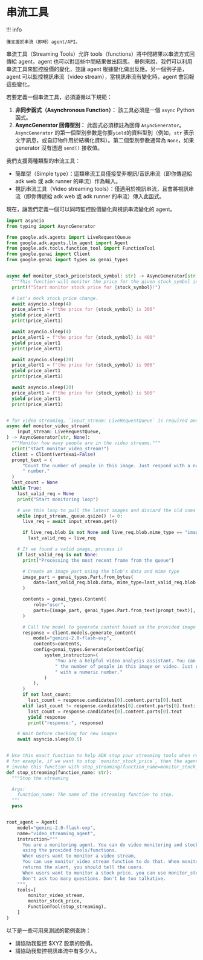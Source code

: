 # 串流工具

!!! info

    僅支援於串流（即時）agent/API。

串流工具（Streaming Tools）允許 tools（functions）將中間結果以串流方式回傳給 agent，agent 也可以對這些中間結果做出回應。
舉例來說，我們可以利用串流工具來監控股價的變化，並讓 agent 根據變化做出反應。另一個例子是，agent 可以監控視訊串流（video stream），當視訊串流有變化時，agent 會回報這些變化。

若要定義一個串流工具，必須遵循以下規範：

1.  **非同步函式（Asynchronous Function）：** 該工具必須是一個 `async` Python 函式。
2.  **AsyncGenerator 回傳型別：** 此函式必須標註為回傳 `AsyncGenerator`。`AsyncGenerator` 的第一個型別參數是你要`yield`的資料型別（例如，`str` 表示文字訊息，或自訂物件用於結構化資料）。第二個型別參數通常為 `None`，如果 generator 沒有透過 `send()` 接收值。

我們支援兩種類型的串流工具：
- 簡單型（Simple type）：這類串流工具僅接受非視訊/音訊串流（即你傳遞給 adk web 或 adk runner 的串流）作為輸入。
- 視訊串流工具（Video streaming tools）：僅適用於視訊串流，且會將視訊串流（即你傳遞給 adk web 或 adk runner 的串流）傳入此函式。

現在，讓我們定義一個可以同時監控股價變化與視訊串流變化的 agent。 

```python
import asyncio
from typing import AsyncGenerator

from google.adk.agents import LiveRequestQueue
from google.adk.agents.llm_agent import Agent
from google.adk.tools.function_tool import FunctionTool
from google.genai import Client
from google.genai import types as genai_types


async def monitor_stock_price(stock_symbol: str) -> AsyncGenerator[str, None]:
  """This function will monitor the price for the given stock_symbol in a continuous, streaming and asynchronously way."""
  print(f"Start monitor stock price for {stock_symbol}!")

  # Let's mock stock price change.
  await asyncio.sleep(4)
  price_alert1 = f"the price for {stock_symbol} is 300"
  yield price_alert1
  print(price_alert1)

  await asyncio.sleep(4)
  price_alert1 = f"the price for {stock_symbol} is 400"
  yield price_alert1
  print(price_alert1)

  await asyncio.sleep(20)
  price_alert1 = f"the price for {stock_symbol} is 900"
  yield price_alert1
  print(price_alert1)

  await asyncio.sleep(20)
  price_alert1 = f"the price for {stock_symbol} is 500"
  yield price_alert1
  print(price_alert1)


# for video streaming, `input_stream: LiveRequestQueue` is required and reserved key parameter for ADK to pass the video streams in.
async def monitor_video_stream(
    input_stream: LiveRequestQueue,
) -> AsyncGenerator[str, None]:
  """Monitor how many people are in the video streams."""
  print("start monitor_video_stream!")
  client = Client(vertexai=False)
  prompt_text = (
      "Count the number of people in this image. Just respond with a numeric"
      " number."
  )
  last_count = None
  while True:
    last_valid_req = None
    print("Start monitoring loop")

    # use this loop to pull the latest images and discard the old ones
    while input_stream._queue.qsize() != 0:
      live_req = await input_stream.get()

      if live_req.blob is not None and live_req.blob.mime_type == "image/jpeg":
        last_valid_req = live_req

    # If we found a valid image, process it
    if last_valid_req is not None:
      print("Processing the most recent frame from the queue")

      # Create an image part using the blob's data and mime type
      image_part = genai_types.Part.from_bytes(
          data=last_valid_req.blob.data, mime_type=last_valid_req.blob.mime_type
      )

      contents = genai_types.Content(
          role="user",
          parts=[image_part, genai_types.Part.from_text(prompt_text)],
      )

      # Call the model to generate content based on the provided image and prompt
      response = client.models.generate_content(
          model="gemini-2.0-flash-exp",
          contents=contents,
          config=genai_types.GenerateContentConfig(
              system_instruction=(
                  "You are a helpful video analysis assistant. You can count"
                  " the number of people in this image or video. Just respond"
                  " with a numeric number."
              )
          ),
      )
      if not last_count:
        last_count = response.candidates[0].content.parts[0].text
      elif last_count != response.candidates[0].content.parts[0].text:
        last_count = response.candidates[0].content.parts[0].text
        yield response
        print("response:", response)

    # Wait before checking for new images
    await asyncio.sleep(0.5)


# Use this exact function to help ADK stop your streaming tools when requested.
# for example, if we want to stop `monitor_stock_price`, then the agent will
# invoke this function with stop_streaming(function_name=monitor_stock_price).
def stop_streaming(function_name: str):
  """Stop the streaming

  Args:
    function_name: The name of the streaming function to stop.
  """
  pass


root_agent = Agent(
    model="gemini-2.0-flash-exp",
    name="video_streaming_agent",
    instruction="""
      You are a monitoring agent. You can do video monitoring and stock price monitoring
      using the provided tools/functions.
      When users want to monitor a video stream,
      You can use monitor_video_stream function to do that. When monitor_video_stream
      returns the alert, you should tell the users.
      When users want to monitor a stock price, you can use monitor_stock_price.
      Don't ask too many questions. Don't be too talkative.
    """,
    tools=[
        monitor_video_stream,
        monitor_stock_price,
        FunctionTool(stop_streaming),
    ]
)
```

以下是一些可用來測試的範例查詢：
- 請協助我監控 $XYZ 股票的股價。
- 請協助我監控視訊串流中有多少人。
